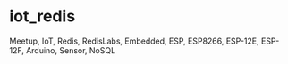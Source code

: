 # iot_redis
 Meetup, IoT, Redis, RedisLabs, Embedded, ESP, ESP8266, ESP-12E, ESP-12F, Arduino, Sensor, NoSQL
